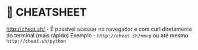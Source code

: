 # 📝 CHEATSHEET

 http://cheat.sh/ - É possível acessar no navegador e com curl diretamente do terminal (mais rápido)
 Exemplo - `http://cheat.sh/nmap` ou até mesmo `http://cheat.sh/python`
 

